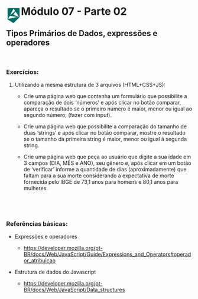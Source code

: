 <div display="flex">
    <img src="../assets/imgs/alpha-logo.png" width="40px" align="left"/>
    <h1>Módulo 07 - Parte 02</h1>
</div>

## Tipos Primários de Dados, expressões e operadores
&nbsp;
### Exercícios:

1. Utilizando a mesma estrutura de 3 arquivos (HTML+CSS+JS):

    - Crie uma página web que contenha um formulário que possibilite a comparação de dois ‘números’ e após clicar no botão comparar, apareça o resultado se o primeiro número é maior, menor ou igual ao segundo número; (fazer com input).

    - Crie uma página web que possibilite a comparação do tamanho de duas ‘strings’ e após clicar no botão comparar, mostre o resultado se o tamanho da primeira string é maior, menor ou igual à segunda string.

    - Crie uma página web que peça ao usuário que digite a sua idade em 3 campos (DIA, MÊS e ANO), seu gênero e, após clicar em um botão de ‘verificar’ informe a quantidade de dias (aproximadamente) que faltam para a sua morte considerando a expectativa de morte fornecida pelo IBGE de 73,1 anos para homens e 80,1 anos para mulheres.

&nbsp;
---

### Referências básicas:

- Expressões e operadores
    - https://developer.mozilla.org/pt-BR/docs/Web/JavaScript/Guide/Expressions_and_Operators#operador_atribuicao
    
- Estrutura de dados do Javascript
    - https://developer.mozilla.org/pt-BR/docs/Web/JavaScript/Data_structures